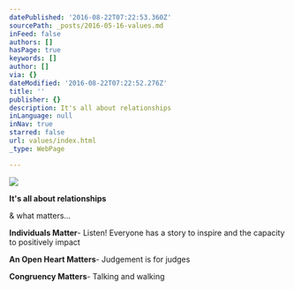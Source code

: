 ```yaml
---
datePublished: '2016-08-22T07:22:53.360Z'
sourcePath: _posts/2016-05-16-values.md
inFeed: false
authors: []
hasPage: true
keywords: []
author: []
via: {}
dateModified: '2016-08-22T07:22:52.276Z'
title: ''
publisher: {}
description: It's all about relationships
inLanguage: null
inNav: true
starred: false
url: values/index.html
_type: WebPage

---
```

![](https://the-grid-user-content.s3-us-west-2.amazonaws.com/50d85354-0e5d-4e26-967c-f154c13acd64.jpg)

**It's all about relationships**

& what matters...

**Individuals Matter**- Listen! Everyone has a story to inspire and the capacity to positively impact

**An Open Heart Matters**- Judgement is for judges

**Congruency Matters**- Talking and walking